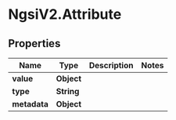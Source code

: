 # NgsiV2.Attribute

## Properties
Name | Type | Description | Notes
------------ | ------------- | ------------- | -------------
**value** | **Object** |  | 
**type** | **String** |  | 
**metadata** | **Object** |  | 


